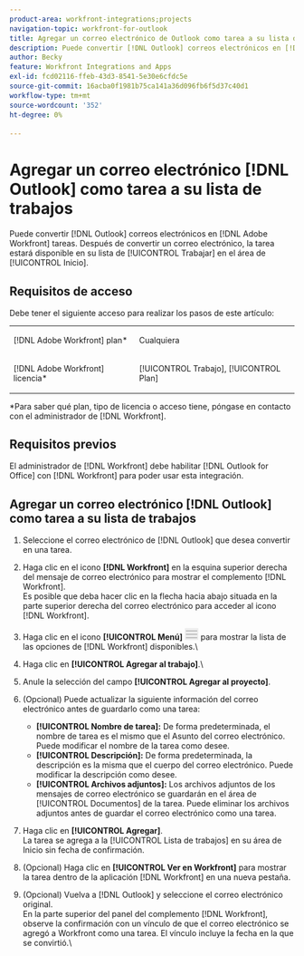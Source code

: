 ```yaml
---
product-area: workfront-integrations;projects
navigation-topic: workfront-for-outlook
title: Agregar un correo electrónico de Outlook como tarea a su lista de trabajos
description: Puede convertir [!DNL Outlook] correos electrónicos en [!DNL Adobe Workfront] tareas. Después de convertir un correo electrónico, la tarea está disponible en la Lista de trabajos en el área de Inicio.
author: Becky
feature: Workfront Integrations and Apps
exl-id: fcd02116-ffeb-43d3-8541-5e30e6cfdc5e
source-git-commit: 16acba0f1981b75ca141a36d096fb6f5d37c40d1
workflow-type: tm+mt
source-wordcount: '352'
ht-degree: 0%

---
```


# Agregar un correo electrónico [!DNL Outlook] como tarea a su lista de trabajos

Puede convertir [!DNL Outlook] correos electrónicos en [!DNL Adobe Workfront] tareas. Después de convertir un correo electrónico, la tarea estará disponible en su lista de [!UICONTROL Trabajar] en el área de [!UICONTROL Inicio].

## Requisitos de acceso

Debe tener el siguiente acceso para realizar los pasos de este artículo:

<table style="table-layout:auto"> 
 <col> 
 <col> 
 <tbody> 
  <tr> 
   <td role="rowheader">[!DNL Adobe Workfront] plan*</td> 
   <td> <p>Cualquiera</p> </td> 
  </tr> 
  <tr> 
   <td role="rowheader">[!DNL Adobe Workfront] licencia*</td> 
   <td> <p>[!UICONTROL Trabajo], [!UICONTROL Plan]</p> </td> 
  </tr> 
 </tbody> 
</table>

&#42;Para saber qué plan, tipo de licencia o acceso tiene, póngase en contacto con el administrador de [!DNL Workfront].

## Requisitos previos

El administrador de [!DNL Workfront] debe habilitar [!DNL Outlook for Office] con [!DNL Workfront] para poder usar esta integración.

## Agregar un correo electrónico [!DNL Outlook] como tarea a su lista de trabajos

1. Seleccione el correo electrónico de [!DNL Outlook] que desea convertir en una tarea.
1. Haga clic en el icono **[!DNL Workfront]** en la esquina superior derecha del mensaje de correo electrónico para mostrar el complemento [!DNL Workfront].\
   Es posible que deba hacer clic en la flecha hacia abajo situada en la parte superior derecha del correo electrónico para acceder al icono [!DNL Workfront].

1. Haga clic en el icono **[!UICONTROL Menú]** ![o365_addin_menu_icon.png](assets/o365-addin-menu2-icon.png) para mostrar la lista de las opciones de [!DNL Workfront] disponibles.\


1. Haga clic en **[!UICONTROL Agregar al trabajo]**.\

1. Anule la selección del campo **[!UICONTROL Agregar al proyecto]**.
1. (Opcional) Puede actualizar la siguiente información del correo electrónico antes de guardarlo como una tarea:

   * **[!UICONTROL Nombre de tarea]:** De forma predeterminada, el nombre de tarea es el mismo que el Asunto del correo electrónico. Puede modificar el nombre de la tarea como desee.
   * **[!UICONTROL Descripción]:** De forma predeterminada, la descripción es la misma que el cuerpo del correo electrónico. Puede modificar la descripción como desee.
   * **[!UICONTROL Archivos adjuntos]:** Los archivos adjuntos de los mensajes de correo electrónico se guardarán en el área de [!UICONTROL Documentos] de la tarea. Puede eliminar los archivos adjuntos antes de guardar el correo electrónico como una tarea.

1. Haga clic en **[!UICONTROL Agregar]**.\
   La tarea se agrega a la [!UICONTROL Lista de trabajos] en su área de Inicio sin fecha de confirmación.

1. (Opcional) Haga clic en **[!UICONTROL Ver en Workfront]** para mostrar la tarea dentro de la aplicación [!DNL Workfront] en una nueva pestaña.

1. (Opcional) Vuelva a [!DNL Outlook] y seleccione el correo electrónico original.\
   En la parte superior del panel del complemento [!DNL Workfront], observe la confirmación con un vínculo de que el correo electrónico se agregó a Workfront como una tarea. El vínculo incluye la fecha en la que se convirtió.\
